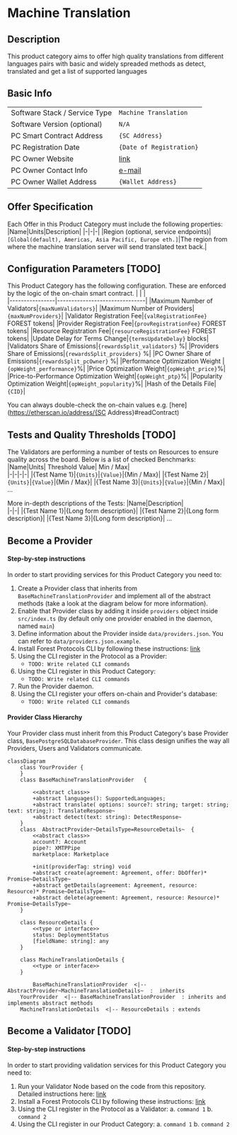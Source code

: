 # Machine Translation

## Description

This product category aims to offer high quality translations from different languages pairs with basic and widely spreaded methods as detect, translated and get a list of supported languages

## Basic Info

|                               |                                   |
| ----------------------------- | --------------------------------- |
| Software Stack / Service Type | `Machine Translation`             |
| Software Version (optional)   | `N/A`                             |
| PC Smart Contract Address     | `{SC Address}`                    |
| PC Registration Date          | `{Date of Registration}`          |
| PC Owner Website              | [link](https://{domain}/)         |
| PC Owner Contact Info         | [e-mail](mailto:owner@domain.com) |
| PC Owner Wallet Address       | `{Wallet Address}`                |

## Offer Specification

Each Offer in this Product Category must include the following properties:
|Name|Units|Description|
|-|-|-|
|Region (optional, service endpoints)|`[Global(default), Americas, Asia Pacific, Europe eth.]`|The region from where the machine translation server will send translated text back.|

## Configuration Parameters [TODO]

This Product Category has the following configuration. These are enforced by the logic of the on-chain smart contract.
| | |  
|----------------|-------------------------------|
|Maximum Number of Validators|`{maxNumValidators}`|
|Maximum Number of Providers|`{maxNumProviders}`|
|Validator Registration Fee|`{valRegistrationFee}` FOREST tokens|
|Provider Registration Fee|`{provRegistrationFee}` FOREST tokens|
|Resource Registration Fee|`{resourceRegistrationFee}` FOREST tokens|
|Update Delay for Terms Change|`{termsUpdateDelay}` blocks|
|Validators Share of Emissions|`{rewardsSplit_validators}` %|
|Providers Share of Emissions|`{rewardsSplit_providers}` %|
|PC Owner Share of Emissions|`{rewardsSplit_pcOwner}` %|
|Performance Optimization Weight |`{opWeight_performance}`%|
|Price Optimization Weight|`{opWeight_price}`%|
|Price-to-Performance Optimization Weight|`{opWeight_ptp}`%|
|Popularity Optimization Weight|`{opWeight_popularity}`%|
|Hash of the Details File|`{CID}`|

You can always double-check the on-chain values e.g. [here](https://etherscan.io/address/{SC Address}#readContract)

## Tests and Quality Thresholds [TODO]

The Validators are performing a number of tests on Resources to ensure quality across the board. Below is a list of checked Benchmarks:
|Name|Units| Threshold Value| Min / Max|  
|-|-|-|-|
|{Test Name 1}|`{Units}`|`{Value}`|{Min / Max}|
|{Test Name 2}|`{Units}`|`{Value}`|{Min / Max}|
|{Test Name 3}|`{Units}`|`{Value}`|{Min / Max}|
...

More in-depth descriptions of the Tests:
|Name|Description|  
|-|-|
|{Test Name 1}|{Long form description}|
|{Test Name 2}|{Long form description}|
|{Test Name 3}|{Long form description}|
...

## Become a Provider

#### Step-by-step instructions

In order to start providing services for this Product Category you need to:

1. Create a Provider class that inherits from `BaseMachineTranslationProvider` and implement all of the abstract methods (take a look at the diagram below for more information).
2. Enable that Provider class by adding it inside `providers` object inside `src/index.ts` (by default only one provider enabled in the daemon, named `main`)
3. Define information about the Provider inside `data/providers.json`. You can refer to `data/providers.json.example`.
4. Install Forest Protocols CLI by following these instructions: [link](https://github.com/forest-protocols/cli....)
5. Using the CLI register in the Protocol as a Provider:
   - `TODO: Write related CLI commands`
6. Using the CLI register in this Product Category:
   - `TODO: Write related CLI commands`
7. Run the Provider daemon.
8. Using the CLI register your offers on-chain and Provider's database:
   - `TODO: Write related CLI commands`

#### Provider Class Hierarchy

Your Provider class must inherit from this Product Category's base Provider class, `BasePostgreSQLDatabaseProvider`. This class design unifies the way all Providers, Users and Validators communicate.

```mermaid
classDiagram
	class YourProvider {
	}
	class BaseMachineTranslationProvider   {

        <<abstract class>>
        +abstract languages(): SupportedLanguages;
        +abstract translate( options: source?: string; target: string; text: string;): TranslateResponse~
        +abstract detect(text: string): DetectResponse~
	}
	class  AbstractProvider~DetailsType=ResourceDetails~  {
		<<abstract class>>
		account?: Account
		pipe?: XMTPPipe
		marketplace: Marketplace

		+init(providerTag: string) void
		+abstract create(agreement: Agreement, offer: DbOffer)* Promise~DetailsType~
		+abstract getDetails(agreement: Agreement, resource: Resource)* Promise~DetailsType~
		+abstract delete(agreement: Agreement, resource: Resource)* Promise~DetailsType~
	}

	class ResourceDetails {
		<<type or interface>>
		status: DeploymentStatus
		[fieldName: string]: any
	}

	class MachineTranslationDetails {
		<<type or interface>>
	}

		BaseMachineTranslationProvider  <|--  AbstractProvider~MachineTranslationDetails~  :  inherits
	YourProvider  <|-- BaseMachineTranslationProvider  : inherits and implements abstract methods
	MachineTranslationDetails  <|-- ResourceDetails : extends
```

## Become a Validator [TODO]

#### Step-by-step instructions

In order to start providing validation services for this Product Category you need to:

1. Run your Validator Node based on the code from this repository. Detailed instructions here: [link](https://github.com/this_repo/validator/README.md)
2. Install a Forest Protocols CLI by following these instructions: [link](https://github.com/forest-protocols/cli....)
3. Using the CLI register in the Protocol as a Validator:
   a. `command 1`
   b. `command 2`
4. Using the CLI register in our Product Category:
   a. `command 1`
   b. `command 2`
